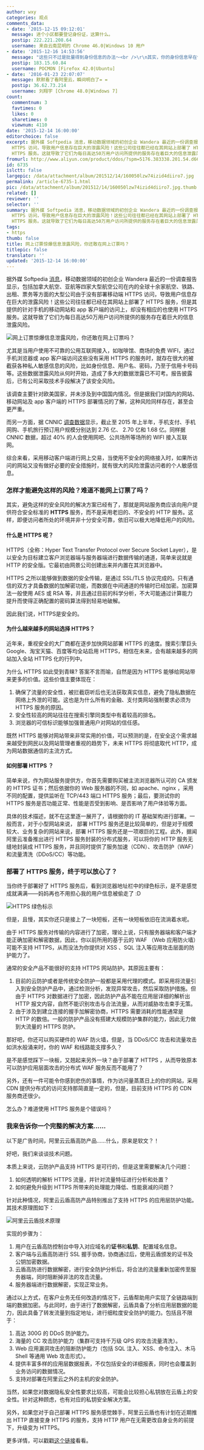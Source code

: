```yaml
---
author: wxy
categories: 观点
comments_data:
- date: '2015-12-15 09:12:01'
  message: 进个小区都要登记身份证，这算什么。
  postip: 222.221.208.64
  username: 来自云南昆明的 Chrome 46.0|Windows 10 用户
- date: '2015-12-16 14:53:56'
  message: "这些只不过是批量得到身份信息的办法～<br />\r\n其实，你的身份信息早在快递时，或注册EMAIL时就暴露了～<br />\r\n我们早就成皇帝了，只不过那个小孩还没有出现～"
  postip: 183.15.60.84
  username: POCMON [Firefox 42.0|Ubuntu]
- date: '2016-01-23 22:07:07'
  message: 默默看了看阿里云，瞬间明白了= =
  postip: 36.62.73.214
  username: 刘翔宇 [Chrome 48.0|Windows 7]
count:
  commentnum: 3
  favtimes: 0
  likes: 0
  sharetimes: 0
  viewnum: 4110
date: '2015-12-14 16:00:00'
editorchoice: false
excerpt: 据外媒 Softpedia 消息，移动数据领域的初创企业 Wandera 最近的一份调查报告显示，包括加拿大航空、亚航等四家大型航空公司在内的全球十余家航空、铁路、出租、票务等方面的大型公司由于没有部署移动端
  HTTPS 访问，导致用户信息存在巨大的泄露风险！这些公司往往都已经在其网站上部署了 HTTPS 服务，但是其提供的针对手机的移动网站和 app 客户端的访问上，却没有相应的也使用
  HTTPS 服务。这就导致了它们为每日高达50万用户访问所提供的服务存在着巨大的信息泄露风险。  尤其是当用户使用不可靠的公用互联网接入，如咖啡馆、商场的免费
fromurl: http://www.aliyun.com/product/ddos/?spm=5176.383338.201.54.d66cGm
id: 6735
islctt: false
largepic: /data/attachment/album/201512/14/160050lzw74izid4diiro7.jpg
permalink: /article-6735-1.html
pic: /data/attachment/album/201512/14/160050lzw74izid4diiro7.jpg.thumb.jpg
related: []
reviewer: ''
selector: ''
summary: 据外媒 Softpedia 消息，移动数据领域的初创企业 Wandera 最近的一份调查报告显示，包括加拿大航空、亚航等四家大型航空公司在内的全球十余家航空、铁路、出租、票务等方面的大型公司由于没有部署移动端
  HTTPS 访问，导致用户信息存在巨大的泄露风险！这些公司往往都已经在其网站上部署了 HTTPS 服务，但是其提供的针对手机的移动网站和 app 客户端的访问上，却没有相应的也使用
  HTTPS 服务。这就导致了它们为每日高达50万用户访问所提供的服务存在着巨大的信息泄露风险。  尤其是当用户使用不可靠的公用互联网接入，如咖啡馆、商场的免费
tags:
- https
thumb: false
title: 网上订票惊爆信息泄露风险，你还敢在网上订票吗？
titlepic: false
translator: ''
updated: '2015-12-14 16:00:00'
---
```


据外媒 Softpedia [消息](http://news.softpedia.com/news/four-major-airlines-don-t-use-https-expose-customer-credit-card-numbers-497380.shtml)，移动数据领域的初创企业 Wandera 最近的一份调查报告显示，包括加拿大航空、亚航等四家大型航空公司在内的全球十余家航空、铁路、出租、票务等方面的大型公司由于没有部署移动端 HTTPS 访问，导致用户信息存在巨大的泄露风险！这些公司往往都已经在其网站上部署了 HTTPS 服务，但是其提供的针对手机的移动网站和 app 客户端的访问上，却没有相应的也使用 HTTPS 服务。这就导致了它们为每日高达50万用户访问所提供的服务存在着巨大的信息泄露风险。


![网上订票惊爆信息泄露风险，你还敢在网上订票吗？](/data/attachment/album/201512/14/160050lzw74izid4diiro7.jpg)


尤其是当用户使用不可靠的公用互联网接入，如咖啡馆、商场的免费 WIFI，通过手机浏览器或 app 客户端访问这些没有采用 HTTPS 的服务时，就存在很大的被截获各种私人敏感信息的风险，比如身份信息、用户名、密码，乃至于信用卡号码等。这些数据泄露风险从何时开始，造成了多大的数据泄露已不可考。报告披露后，已有公司采取技术手段解决了该安全风险。


该调查主要针对欧美国家，并未涉及到中国国内情况。但是据我们对国内的网站、移动网站及 app 客户端的 HTTPS 部署情况的了解，这种风险同样存在，甚至会更严重。


而另一方面，据 CNNIC [调查数据](http://www.cnnic.net.cn/hlwfzyj/hlwxzbg/hlwtjbg/201507/P020150723549500667087.pdf)显示，截止至 2015 年上半年，手机支付、手机网购、手机旅行预订用户规模分别达到 2.76 亿、 2.70 亿和 1.68 亿。同样据 CNNIC 数据，超过 40% 的人会使用网吧、公共场所等场所的 WIFI 接入互联网。


综合来看，采用移动客户端进行网上交易，当使用不安全的网络接入时，如果所访问的网站又没有做好必要的安全措施时，就有很大的风险泄露访问者的个人敏感信息。


### 怎样才能避免这样的风险？难道不能网上订票了吗？


其实，避免这样的安全风险的解决方案已经有了，那就是网站服务商应该向用户提供符合安全标准的 **HTTPS** 服务，而不是采用老旧的、不安全的 HTTP 服务。这样，即便访问者所处的环境并非十分安全可靠，依旧可以极大地降低用户的风险。


#### 什么是 HTTPS 呢？


HTTPS（全称：Hyper Text Transfer Protocol over Secure Socket Layer），是以安全为目标建立客户浏览器端与服务器端进行数据传输的通道，简单来说就是 HTTP 的安全版。它最初由网景公司创建出来并内置在其浏览器中。


HTTPS 之所以能够做到数据的安全传输，是通过 SSL/TLS 协议完成的。只有通信的双方才具备数据的加解密功能，而数据在中间通道的传输时已经加密。加密算法一般使用 AES 或 RSA 等，并且通过目前的科学分析，不大可能通过计算能力提升而使得正确配置的密码算法得到轻易地破解。


因此我们说，HTTPS是安全的。


#### 为什么越来越多的网站选择 HTTPS？


近年来，重视安全的大厂商都在逐步加快网站部署 HTTPS 的速度。搜索引擎巨头 Google、淘宝天猫、百度等均全站启用 HTTPS，相信在未来，会有越来越多的网站加入全站 HTTPS 化的行列中。


为什么 HTTPS 如此受到青睐? 答案不言而喻，自然是因为 HTTPS 能够给网站带来更多的价值。这些价值主要体现在：


1. 确保了流量的安全性，被拦截窃听后也无法获取真实信息，避免了隐私数据在网络上外泄的可能。这也是为什么所有的金融、支付类网站强制要求必须为 HTTPS 服务的原因。
2. 安全性较高的网站往往在搜索引擎同类型中有着较高的排名。
3. 浏览器的可信标识能够加强普通用户对网站的信任感。


既然 HTTPS 能够对网站带来非常实用的价值，可以预测的是，在安全这个需求越来越受到网民以及网站管理者重视的趋势下，未来 HTTPS 将彻底取代 HTTP，成为网站数据通信的主流方式。


#### 如何部署 HTTPS ？


简单来说，作为网站服务提供方，你首先需要购买被主流浏览器所认可的 CA 颁发的 HTTPS 证书；然后依据你的 Web 服务器的不同，如 apache、nginx ，采用不同的配置，提供监听在 TCP/443 端口 HTTPS 服务；最后，要测试你的 HTTPS 服务是否功能正常、性能是否受到影响、是否影响了用户体验等方面。


具体的技术描述，就不在这里逐一展开了，请根据你的 IT 基础架构进行部署。一般而言，对于小型网站来说， 部署 HTTPS 服务还是比较简单的，但是对于规模较大、业务复杂的网站来说，部署 HTTPS 服务还是一项艰巨的工程。此外，据闻阿里云准备推出进行 HTTPS 服务封装的分布式服务，可以将你的 HTTP 服务无缝地封装成 HTTPS 服务，并且同时提供了服务加速（CDN）、攻击防护（WAF）和流量清洗（DDoS/CC）等功能。


### 部署了 HTTPS 服务，终于可以放心了？


当你终于部署好了 HTTPS 服务后，看到浏览器地址栏中的绿色标示，是不是感觉成就满满——妈妈再也不用担心我的用户信息被偷走了 :D


![HTTPS 绿色标示](/data/attachment/album/201512/14/160052u5fkaahx000fn58k.jpg)


但是，且慢，其实你还只是接上了一块短板，还有一块短板依旧在流淌着水呢。


由于 HTTPS 服务对传输的内容进行了加密，理论上说，只有服务器端和客户端才能正确加密和解密数据，因此，你以前所用的基于云的 WAF （Web 应用防火墙）可能不支持 HTTPS，从而没法为你提供对 XSS 、SQL 注入等应用攻击层面的防护能力了。


通常的安全产品不能很好的支持 HTTPS 网站防护。其原因主要有：


1. 目前的云防护或者是传统安全防护一般都是采用代理的模式。即采用将流量引入到安全防护产品中，通过检测分析，发现异常攻击，然后采取防护措施。但由于 HTTPS 对数据进行了加密，因此防护产品不能在应用层详细的解析出 HTTP 报文内容，自然不能识别攻击与合法流量，从而对威胁攻击束手无策。
2. 由于涉及到建立连接的握手加解密协商，HTTPS 需要消耗的性能通常是 HTTP 的数倍。一般的防护产品没有搭建大规模防护集群的能力，因此无力做到大流量的 HTTPS 防护。


那好吧，你还可以购买硬件的 WAF 防火墙，但是，当 DDoS/CC 攻击和流量攻击如洪水般涌来时，你的 WAF 和线路能支撑多久？


是不是感觉踩下一块板，又翘起来另外一块？由于部署了 HTTPS ，从而导致原本可以防护应用层面攻击的分布式 WAF 服务反而不能用了？


另外，还有一件可能令你感到悲伤的事情，作为访问量蒸蒸日上的你的网站，采用 CDN 提供分布式的访问支持那简直是一定的，但是，目前支持 HTTPS 的 CDN 服务商还很少。


怎么办？难道使用 HTTPS 服务是个错误吗？


### 我来告诉你一个完整的解决方案……


以下是广告时间，阿里云云盾高防产品……什么，原来是软文？！


好吧，我们来谈谈技术问题。


本质上来说，云防护产品支持 HTTPS 是可行的，但是这里需要解决几个问题：


1. 如何透明的解析 HTTPS 流量，并针对流量特征进行分析和处置？
2. 如何避免升级到 HTTPS 所带来的处理能力降低、性能衰减的问题？


针对此种情况，阿里云云盾高防产品特别推出了支持 HTTPS 的应用层防护功能。其技术原理图如下：


![阿里云云盾技术原理](/data/attachment/album/201512/14/152217fszhtyllyth0997e.png)


实现的步骤为：


1. 用户在云盾高防控制台中导入对应域名的**证书**和**私钥**、配置域名信息。
2. 客户端与云盾高防进行 SSL 握手协商，协商通过后，使用云盾颁发的证书及公钥加密数据。
3. 云盾高防进行数据解密，进行安全防护分析后，将合法的流量重新加密传至服务器端，同时阻断掉非法的攻击流量。
4. 服务器端进行数据解密，实现正常业务。


通过以上方式，在客户业务无任何改造的情况下，云盾帮助用户实现了全链路端到端的数据加密。与此同时，由于进行了数据解密，云盾具备了分析应用层数据的能力，因此具备了转发流量到指定地址，进行细粒度安全防护的能力。包括且不限于：


1. 高达 300G 的 DDoS 防护能力。
2. 海量的 CC 攻击防护能力（集群可支持千万级 QPS 的攻击流量清洗）。
3. Web 应用漏洞攻击的阻断防护能力（包括 SQL 注入、XSS、命令注入、木马 Shell 等通用 Web 攻击形式）。
4. 提供丰富多样的应用层数据报表，不仅包括安全的详细报表，同时也会覆盖到业务访问的数据情况。
5. 支持对部署在阿里云之外的主机的安全防护。


当然，如果您对数据隐私安全性要求比较高，可能会比较担心私钥放在云盾上的安全性。针对这种顾虑，也有对应的私钥安全解决方案。


另外，如果您对于自己部署 HTTPS 服务感觉棘手，阿里云云盾也有计划在近期推出 HTTP 直接变身 HTTPS 的服务，支持 HTTP 用户在无需更改自身业务的前提下，升级变为 HTTPS。


更多详情，可以戳戳[这个链接](http://www.aliyun.com/product/ddos/?spm=5176.383338.201.54.d66cGm)看看。